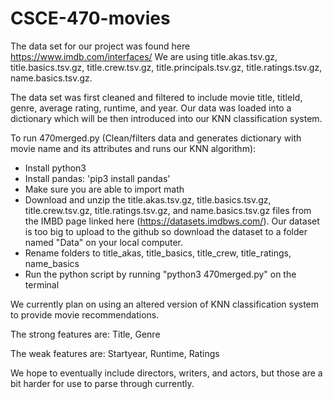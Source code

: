 # CSCE-470-movies
The data set for our project was found here https://www.imdb.com/interfaces/ We are using title.akas.tsv.gz, title.basics.tsv.gz, title.crew.tsv.gz, title.principals.tsv.gz, title.ratings.tsv.gz, name.basics.tsv.gz.

The data set was first cleaned and filtered to include movie title, titleId, genre, average rating, runtime, and year. Our data was loaded into a dictionary which will be then introduced into our KNN classification system. 


To run 470merged.py (Clean/filters data and generates dictionary with movie name and its attributes and runs our KNN algorithm): 
- Install python3 
- Install pandas: 'pip3 install pandas'
- Make sure you are able to import math
- Download and unzip the title.akas.tsv.gz, title.basics.tsv.gz, title.crew.tsv.gz, title.ratings.tsv.gz, and name.basics.tsv.gz files from the IMBD page linked here (https://datasets.imdbws.com/). Our dataset is too big to upload to the github so download the dataset to a folder named "Data" on your local computer.
- Rename folders to title_akas, title_basics, title_crew, title_ratings, name_basics
- Run the python script by running "python3 470merged.py" on the terminal


We currently plan on using an altered version of KNN classification system to provide movie recommendations.

The strong features are: Title, Genre

The weak features are: Startyear, Runtime, Ratings

We hope to eventually include directors, writers, and actors, but those are a bit harder for use to parse through currently.
